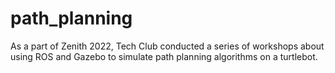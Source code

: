# path_planning
As a part of Zenith 2022, Tech Club conducted a series of workshops about using ROS and Gazebo to simulate path planning algorithms on a turtlebot.
